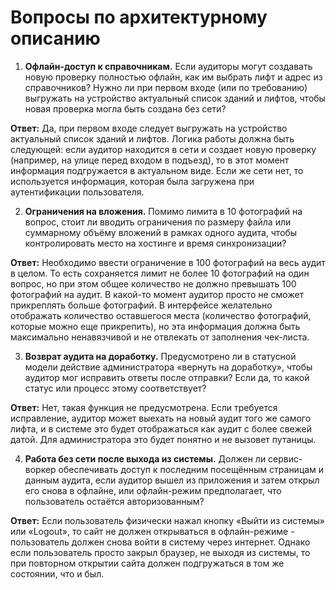 # Вопросы по архитектурному описанию

1. **Офлайн-доступ к справочникам.** Если аудиторы могут создавать новую проверку полностью офлайн, как им выбрать лифт и адрес из справочников? Нужно ли при первом входе (или по требованию) выгружать на устройство актуальный список зданий и лифтов, чтобы новая проверка могла быть создана без сети?

**Ответ:** Да, при первом входе следует выгружать на устройство актуальный список зданий и лифтов. Логика работы должна быть следующей: если аудитор находится в сети и создает новую проверку (например, на улице перед входом в подъезд), то в этот момент информация подгружается в актуальном виде. Если же сети нет, то используется информация, которая была загружена при аутентификации пользователя.

2. **Ограничения на вложения.** Помимо лимита в 10 фотографий на вопрос, стоит ли вводить ограничения по размеру файла или суммарному объёму вложений в рамках одного аудита, чтобы контролировать место на хостинге и время синхронизации?

**Ответ:** Необходимо ввести ограничение в 100 фотографий на весь аудит в целом. То есть сохраняется лимит не более 10 фотографий на один вопрос, но при этом общее количество не должно превышать 100 фотографий на аудит. В какой-то момент аудитор просто не сможет прикреплять больше фотографий. В интерфейсе желательно отображать количество оставшегося места (количество фотографий, которые можно еще прикрепить), но эта информация должна быть максимально ненавязчивой и не отвлекать от заполнения чек-листа.

3. **Возврат аудита на доработку.** Предусмотрено ли в статусной модели действие администратора «вернуть на доработку», чтобы аудитор мог исправить ответы после отправки? Если да, то какой статус или процесс этому соответствует?

**Ответ:** Нет, такая функция не предусмотрена. Если требуется исправление, аудитор может выехать на новый аудит того же самого лифта, и в системе это будет отображаться как аудит с более свежей датой. Для администратора это будет понятно и не вызовет путаницы.

4. **Работа без сети после выхода из системы.** Должен ли сервис-воркер обеспечивать доступ к последним посещённым страницам и данным аудита, если аудитор вышел из приложения и затем открыл его снова в офлайне, или офлайн-режим предполагает, что пользователь остаётся авторизованным?

**Ответ:** Если пользователь физически нажал кнопку «Выйти из системы» или «Logout», то сайт не должен открываться в офлайн-режиме - пользователь должен снова войти в систему через интернет. Однако если пользователь просто закрыл браузер, не выходя из системы, то при повторном открытии сайта должен подгружаться в том же состоянии, что и был.
